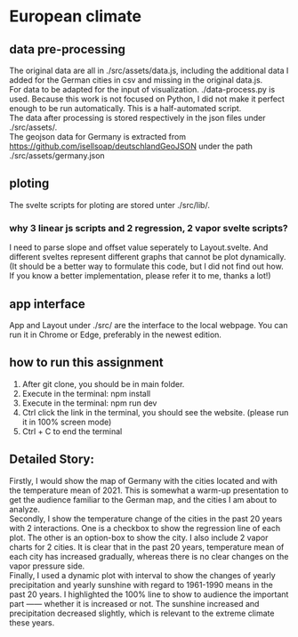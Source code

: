 # European climate

## data pre-processing
The original data are all in ./src/assets/data.js, including the additional data I added for the German cities in csv and missing in the original data.js. <br/>
For data to be adapted for the input of visualization. ./data-process.py is used. Because this work is not focused on Python, I did not make it perfect enough to be run automatically. This is a half-automated script.<br/>
The data after processing is stored respectively in the json files under ./src/assets/.<br/>
The geojson data for Germany is extracted from https://github.com/isellsoap/deutschlandGeoJSON under the path ./src/assets/germany.json

## ploting
The svelte scripts for ploting are stored unter ./src/lib/. 
### why 3 linear js scripts and 2 regression, 2 vapor svelte scripts?
I need to parse slope and offset value seperately to Layout.svelte. And different sveltes represent different graphs that cannot be plot dynamically. (It should be a better way to formulate this code, but I did not find out how. If you know a better implementation, please refer it to me, thanks a lot!)

## app interface
App and Layout under ./src/ are the interface to the local webpage. You can run it in Chrome or Edge, preferably in the newest edition.

## how to run this assignment
1. After git clone, you should be in main folder. 
2. Execute in the terminal: npm install
3. Execute in the terminal: npm run dev 
4. Ctrl click the link in the terminal, you should see the website. (please run it in 100% screen mode)
5. Ctrl + C to end the terminal

## Detailed Story:
Firstly, I would show the map of Germany with the cities located and with the temperature mean of 2021. This is somewhat a warm-up presentation to get the audience familiar to the German map, and the cities I am about to analyze. <br/>
Secondly, I show the temperature change of the cities in the past 20 years with 2 interactions. One is a checkbox to show the regression line of each plot. The other is an option-box to show the city. I also include 2 vapor charts for 2 cities. It is clear that in the past 20 years, temperature mean of each city has increased gradually, whereas there is no clear changes on the vapor pressure side.<br/>
Finally, I used a dynamic plot with interval to show the changes of yearly precipitation and yearly sunshine with regard to 1961-1990 means in the past 20 years. I highlighted the 100% line to show to audience the important part —— whether it is increased or not. The sunshine increased and precipitation decreased slightly, which is relevant to the extreme climate these years.
